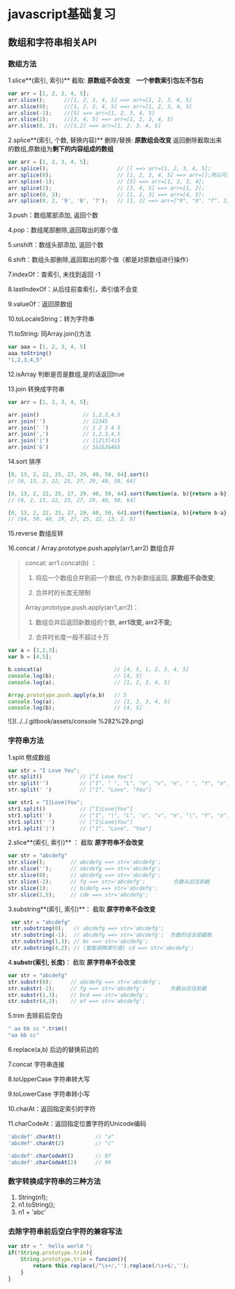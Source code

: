 # javascript基础复习

## 数组和字符串相关API

### 数组方法

1.slice**\(索引, 索引\)** 截取:    **原数组不会改变　一个参数索引包左不包右**

```javascript
var arr = [1, 2, 3, 4, 5];
arr.slice();      //[1, 2, 3, 4, 5] ==> arr=[1, 2, 3, 4, 5]
arr.slice(0);     //[1, 2, 3, 4, 5] ==> arr=[1, 2, 3, 4, 5]
arr.slice(-1);    //[5] ==> arr=[1, 2, 3, 4, 5]
arr.slice(2);     //[3, 4, 5] ==> arr=[1, 2, 3, 4, 5]
arr.slice(0, 2);  //[1,2] ==> arr=[1, 2, 3, 4, 5]
```

2.splice**\(索引, 个数, 替换内容\)** 删除/替换:   **原数组会改变** 返回删除截取出来的数组,原数组为**剩下的内容组成的数组**

```javascript
var arr = [1, 2, 3, 4, 5];
arr.splice();                      // [] ==> arr=[1, 2, 3, 4, 5];
arr.splice(0);                     // [1, 2, 3, 4, 5] ==> arr=[];所以可用来清空数组
arr.splice(-1);                    // [5] ==> arr=[1, 2, 3, 4];
arr.splice(2);                     // [3, 4, 5] ==> arr=[1, 2];
arr.splice(0, 3);                  // [1, 2, 3] ==> arr=[4, 5];
arr.splice(0, 2, '9', '8', '7');   // [1, 2] ==> arr=["9", "8", "7", 3, 4, 5];
```

3.push：数组尾部添加, 返回个数

4.pop：数组尾部删除,返回取出的那个值

5.unshift：数组头部添加, 返回个数

6.shift：数组头部删除,返回取出的那个值（都是对原数组进行操作）

7.indexOf：查索引, 未找到返回 -1

8.lastIndexOf：从后往前查索引，索引值不会变

9.valueOf：返回原数组

10.toLocaleString：转为字符串

11.toString: 同Array.join\(\)方法

```javascript
var aaa = [1, 2, 3, 4, 5]
aaa.toString()
"1,2,3,4,5"
```

12.isArray 判断是否是数组,是的话返回true

13.join 转换成字符串

```javascript
var arr = [1, 2, 3, 4, 5];

arr.join()              // 1,2,3,4,5
arr.join('')            // 12345
arr.join(' ')           // 1 2 3 4 5
arr.join(',')           // 1,2,3,4,5
arr.join('|')           // 1|2|3|4|5
arr.join('&')           // 1&2&3&4&5
```

14.sort 排序

```js
[0, 13, 2, 22, 25, 27, 29, 40, 50, 64].sort()
// [0, 13, 2, 22, 25, 27, 29, 40, 50, 64]

[0, 13, 2, 22, 25, 27, 29, 40, 50, 64].sort(function(a, b){return a-b})
// [0, 2, 13, 22, 25, 27, 29, 40, 50, 64]

[0, 13, 2, 22, 25, 27, 29, 40, 50, 64].sort(function(a, b){return b-a})
// [64, 50, 40, 29, 27, 25, 22, 13, 2, 0]
```

15.reverse 数组反转

16.concat / Array.prototype.push.apply\(arr1,arr2\) 数组合并

> concat: arr1.concat\(b\) ：
>
> 1. 将后一个数组合并到前一个数组, 作为新数组返回, **原数组不会改变**;
>
> 2. 合并时的长度无限制
>
> Array.prototype.push.apply\(arr1,arr2\)：
>
> 1. 数组合并后返回新数组的个数, **arr1改变, arr2不变;**
>
> 2. 合并时长度一般不超过十万

```javascript
var a = [1,2,3];
var b = [4,5];

b.concat(a)                       // [4, 5, 1, 2, 3, 4, 5]
console.log(b);                   // [4, 5]
console.log(a);                   // [1, 2, 3, 4, 5]

Array.prototype.push.apply(a,b)   // 5 
console.log(a);                   // [1, 2, 3, 4, 5]
console.log(b);                   // [4, 5]
```

![](../../.gitbook/assets/console %282%29.png)

### 字符串方法

1.split 劈成数组

```javascript
var str = "I Love You";
str.split()            // ["I Love You"]
str.split('')          // ["I", " ", "L", "o", "v", "e", " ", "Y", "o", "u"]
str.split(' ')         // ["I", "Love", "You"]

var str1 = "I|Love|You";
str1.split()           // ["I|Love|You"]
str1.split('')         // ["I", "|", "L", "o", "v", "e", "|", "Y", "o", "u"]
str1.split(' ')        // ["I|Love|You"]
str1.split('|')        // ["I", "Love", "You"]
```

2.slice**\(索引, 索引\)** ： 截取 **原字符串不会改变**

```javascript
var str = "abcdefg"
str.slice();        // abcdefg ==> str='abcdefg';
str.slice('');      // abcdefg ==> str='abcdefg';
str.slice(0);       // abcdefg ==> str='abcdefg';
str.slice(-2);      // fg ==> str='abcdefg';         负数从后往前截
str.slice(1);       // bcdefg ==> str='abcdefg';
str.slice(2,5);     // cde ==> str='abcdefg';
```

3.substring**\(索引, 索引\)**：  截取 **原字符串不会改变**

```javascript
 var str = "abcdefg"
 str.substring(0);   // abcdefg ==> str='abcdefg';
 str.substring(-1);  // abcdefg ==> str='abcdefg';  负数的话全部截取
 str.substring(1,3); // bc ==> str='abcdefg';
 str.substring(4,2); // (智能调换索引值) cd ==> str='abcdefg';
```

4.**substr\(索引, 长度\)**：  截取 **原字符串不会改变**

```javascript
var str = "abcdefg"
str.substr(0);      // abcdefg ==> str='abcdefg';
str.substr(-2);     // fg ==> str='abcdefg';        负数从后往前截
str.substr(1,3);    // bcd ==> str='abcdefg';
str.substr(4,2);    // ef ==> str='abcdefg';
```

5.trim 去除前后空白

```javascript
" aa bb cc ".trim()
"aa bb cc"
```

6.replace\(a,b\) 后边的替换前边的

7.concat 字符串连接

8.toUpperCase 字符串转大写

9.toLowerCase 字符串转小写

10.charAt：返回指定索引的字符

11.charCodeAt：返回指定位置字符的Unicode编码

```javascript
'abcdef'.charAt()           // "a"
'abcdef'.charAt(2)          // "c"

'abcdef'.charCodeAt()       // 97
'abcdef'.charCodeAt(2)      // 99
```

### 数字转换成字符串的三种方法

1. String\(n1\);
2. n1.toString\(\);
3. n1 + 'abc'

### 去除字符串前后空白字符的兼容写法

```javascript
var str = "  hello world ";
if(!String.prototype.trim){
    String.prototype.trim = funcion(){
        return this.replace(/^\s+/,'').replace(/\s+$/,'');
    }
}
```



